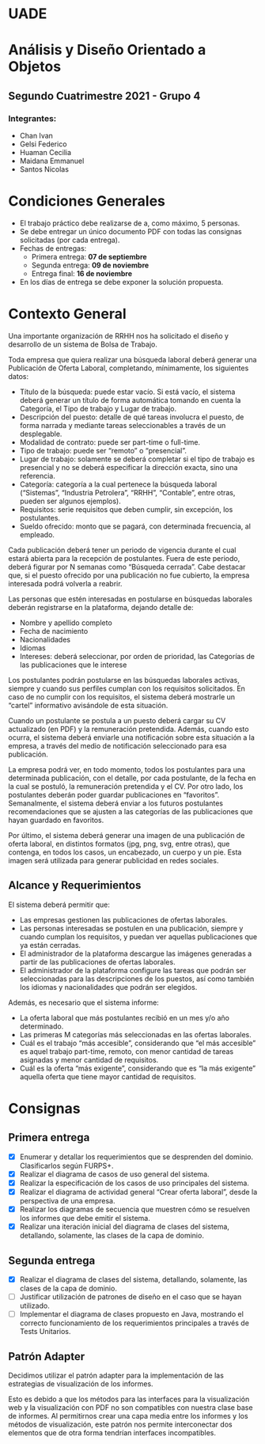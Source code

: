 
# UADE
# Análisis y Diseño Orientado a Objetos
## Segundo Cuatrimestre 2021 - Grupo 4
### Integrantes:
* Chan Ivan
* Gelsi Federico
* Huaman Cecilia
* Maidana Emmanuel
* Santos Nicolas

# Condiciones Generales
* El trabajo práctico debe realizarse de a, como máximo, 5 personas.
* Se debe entregar un único documento PDF con todas las consignas solicitadas (por cada entrega).
* Fechas de entregas:
  * Primera entrega: **07 de septiembre**
  * Segunda entrega: **09 de noviembre**
  * Entrega final: **16 de noviembre**
* En los días de entrega se debe exponer la solución propuesta.

# Contexto General

Una importante organización de RRHH nos ha solicitado el diseño y
desarrollo de un sistema de Bolsa de Trabajo.

Toda empresa que quiera realizar una búsqueda laboral deberá generar una
Publicación de Oferta Laboral, completando, mínimamente, los siguientes
datos:

* Título de la búsqueda: puede estar vacío. Si está vacío, el sistema deberá generar un título de forma
automática tomando en cuenta la Categoría, el Tipo de trabajo y Lugar de trabajo.
* Descripción del puesto: detalle de qué tareas involucra el puesto, de forma narrada y mediante tareas
seleccionables a través de un desplegable.
* Modalidad de contrato: puede ser part-time o full-time.
* Tipo de trabajo: puede ser “remoto” o “presencial”.
* Lugar de trabajo: solamente se deberá completar si el tipo de trabajo es presencial y no se deberá
especificar la dirección exacta, sino una referencia.
* Categoría: categoría a la cual pertenece la búsqueda laboral (“Sistemas”, “Industria Petrolera”,
“RRHH”, “Contable”, entre otras, pueden ser algunos ejemplos).
* Requisitos: serie requisitos que deben cumplir, sin excepción, los postulantes.
* Sueldo ofrecido: monto que se pagará, con determinada frecuencia, al empleado.

Cada publicación deberá tener un periodo de vigencia durante el cual estará abierta para la recepción de
postulantes. Fuera de este periodo, deberá figurar por N semanas como “Búsqueda cerrada”. Cabe destacar
que, si el puesto ofrecido por una publicación no fue cubierto, la empresa interesada podrá volverla a reabrir.

Las personas que estén interesadas en postularse en búsquedas laborales deberán registrarse en la
plataforma, dejando detalle de:

* Nombre y apellido completo
* Fecha de nacimiento
* Nacionalidades 
* Idiomas 
* Intereses: deberá seleccionar, por orden de prioridad, las Categorías de las publicaciones que le
  interese

Los postulantes podrán postularse en las búsquedas laborales activas, siempre y cuando sus perfiles cumplan
con los requisitos solicitados. En caso de no cumplir con los requisitos, el sistema deberá mostrarle un “cartel”
informativo avisándole de esta situación.

Cuando un postulante se postula a un puesto deberá cargar su CV actualizado (en PDF) y la remuneración
pretendida. Además, cuando esto ocurra, el sistema deberá enviarle una notificación sobre esta situación a la
empresa, a través del medio de notificación seleccionado para esa publicación.

La empresa podrá ver, en todo momento, todos los postulantes para una determinada publicación, con el
detalle, por cada postulante, de la fecha en la cual se postuló, la remuneración pretendida y el CV.
Por otro lado, los postulantes deberán poder guardar publicaciones en “favoritos”. Semanalmente, el sistema
deberá enviar a los futuros postulantes recomendaciones que se ajusten a las categorías de las publicaciones
que hayan guardado en favoritos.

Por último, el sistema deberá generar una imagen de una publicación de oferta laboral, en distintos formatos
(jpg, png, svg, entre otras), que contenga, en todos los casos, un encabezado, un cuerpo y un pie. Esta imagen
será utilizada para generar publicidad en redes sociales.

## Alcance y Requerimientos

El sistema deberá permitir que:
* Las empresas gestionen las publicaciones de ofertas laborales.
* Las personas interesadas se postulen en una publicación, siempre y cuando cumplan los requisitos, y
puedan ver aquellas publicaciones que ya están cerradas.
* El administrador de la plataforma descargue las imágenes generadas a partir de las publicaciones de
ofertas laborales.
* El administrador de la plataforma configure las tareas que podrán ser seleccionadas para las
descripciones de los puestos, así como también los idiomas y nacionalidades que podrán ser elegidos.

Además, es necesario que el sistema informe:
* La oferta laboral que más postulantes recibió en un mes y/o año determinado.
* Las primeras M categorías más seleccionadas en las ofertas laborales.
* Cuál es el trabajo “más accesible”, considerando que “el más accesible” es aquel trabajo part-time, 
remoto, con menor cantidad de tareas asignadas y menor cantidad de requisitos. 
* Cuál es la oferta “más exigente”, considerando que es “la más exigente” aquella oferta que tiene 
mayor cantidad de requisitos.

# Consignas

## Primera entrega
- [x] Enumerar y detallar los requerimientos que se desprenden del dominio. Clasificarlos según
FURPS+.
- [x] Realizar el diagrama de casos de uso general del sistema.
- [x] Realizar la especificación de los casos de uso principales del sistema.
- [x] Realizar el diagrama de actividad general “Crear oferta laboral”, desde la perspectiva de una
empresa.
- [x] Realizar los diagramas de secuencia que muestren cómo se resuelven los informes que debe
emitir el sistema.
- [x] Realizar una iteración inicial del diagrama de clases del sistema, detallando, solamente, las
clases de la capa de dominio.

## Segunda entrega
- [x] Realizar el diagrama de clases del sistema, detallando, solamente, las clases de la capa de
dominio.
- [ ] Justificar utilización de patrones de diseño en el caso que se hayan utilizado.
- [ ] Implementar el diagrama de clases propuesto en Java, mostrando el correcto funcionamiento
de los requerimientos principales a través de Tests Unitarios.

## Patrón Adapter
Decidimos utilizar el patrón adapter para la implementación de las estrategias de visualización de los informes.

Esto es debido a que los métodos para las interfaces para la visualización web y la visualización con PDF no son
compatibles con nuestra clase base de informes. Al permitirnos crear una capa media entre los informes y 
los métodos de visualización, este patrón nos permite interconectar dos elementos que de otra forma tendrían 
interfaces incompatibles.